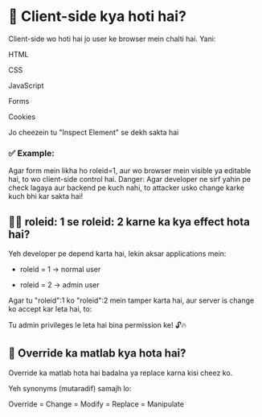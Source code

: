 # 🧱 Client-side kya hoti hai?

Client-side wo hoti hai jo user ke browser mein chalti hai.
Yani:

HTML

CSS

JavaScript

Forms

Cookies

Jo cheezein tu "Inspect Element" se dekh sakta hai


### ✅ Example:
Agar form mein likha ho roleid=1, aur wo browser mein visible ya editable hai, to wo client-side control hai.
Danger: Agar developer ne sirf yahin pe check lagaya aur backend pe kuch nahi, to attacker usko change karke kuch bhi kar sakta hai!

## 🧑‍💼 roleid: 1 se roleid: 2 karne ka kya effect hota hai?

Yeh developer pe depend karta hai, lekin aksar applications mein:

- roleid = 1 → normal user

- roleid = 2 → admin user


Agar tu "roleid":1 ko "roleid":2 mein tamper karta hai, aur server is change ko accept kar leta hai, to:

Tu admin privileges le leta hai bina permission ke! 🔓🔥

## 🔁 Override ka matlab kya hota hai?

Override ka matlab hota hai badalna ya replace karna kisi cheez ko.

Yeh synonyms (mutaradif) samajh lo:

Override = Change = Modify = Replace = Manipulate